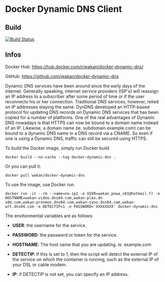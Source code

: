 Docker Dynamic DNS Client
=====

## Build
[![Build Status](https://travis-ci.org/wakan/docker-dynamic-dns.svg?branch=master)](https://travis-ci.org/wakan/docker-dynamic-dns)

## Infos

Docker Hub: https://hub.docker.com/r/wakan/docker-dynamic-dns/

GitHub: https://github.com/wakan/docker-dynamic-dns

Dynamic DNS services have been around since the early days of the internet. Generally speaking, internet service providers (ISP's) will reassign an IP address to a subscriber after some period of time or if the user reconnects his or her connection. Traditional DNS services, however, relied on IP addresses staying the same. DynDNS developed an HTTP-based protocol for updating DNS records on Dynamic DNS services that has been copied for a number of platforms.  One of the real advantages of Dynamic DNS nowadays is that HTTPS can now be bound to a domain name instead of an IP. Likewise, a domain name (ie. subdomain.example.com) can be bound to a dynamic DNS name in a DNS record via a CNAME. So even if one is using a Dynamic DNS, traffic can still be secured using HTTPS.

To build the Docker image, simply run Docker build

```
docker build --no-cache --tag docker-dynamic-dns .
```

Or you can pull it:

```
docker pull wakan/docker-dynamic-dns
```

To use the image, use Docker run.

```
docker run -it --rm --name=no-ip1 -e USER=wakan_powa_s01@hotmail.fr -e HOSTNAME=wakan-video.dns04.com,wakan-plex.dn
s04.com,wakan-proxmox.dns04.com,wakan-syno.dns04.com,wakan-wrt.dns04.com -e DETECTIP=1 -e PASSWORD='XXXXXXXX' docker-dynamic-dns
```

The envitonmental variables are as follows:

* **USER**: the username for the service.

* **PASSWORD**: the password or token for the service.

* **HOSTNAME**: The host name that you are updating. ie. example.com

* **DETECTIP**: If this is set to 1, then the script will detect the external IP of the service on which the container is running, such as the external IP of your DSL or cable modem.

* **IP**: if DETECTIP is not set, you can specify an IP address.
